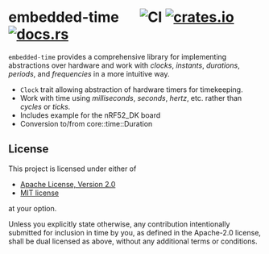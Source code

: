 # embedded-time &emsp; ![CI] [![crates.io]](https://crates.io/crates/embedded-time) [![docs.rs]](https://docs.rs/embedded-time)

[CI]: https://github.com/FluenTech/embedded-time/workflows/CI/badge.svg
[crates.io]: https://img.shields.io/crates/v/embedded-time.svg
[docs.rs]: https://docs.rs/embedded-time/badge.svg

`embedded-time` provides a comprehensive library for implementing abstractions over
hardware and work with _clocks_, _instants_, _durations_, _periods_, and _frequencies_ in a more intuitive way.
 
- `Clock` trait allowing abstraction of hardware timers for timekeeping.
- Work with time using _milliseconds_, _seconds_, _hertz_, etc. rather than _cycles_ or _ticks_.
- Includes example for the nRF52_DK board
- Conversion to/from core::time::Duration

## License
This project is licensed under either of
- [Apache License, Version 2.0](https://github.com/time-rs/time/blob/master/LICENSE-Apache)
- [MIT license](https://github.com/time-rs/time/blob/master/LICENSE-MIT)

at your option.

Unless you explicitly state otherwise, any contribution intentionally submitted for inclusion in time by you, as defined in the Apache-2.0 license, shall be dual licensed as above, without any additional terms or conditions.
